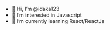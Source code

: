 - 👋 Hi, I’m @idaka123
- 👀 I’m interested in Javascript
- 🌱 I’m currently learning React/ReactJs

<!---
idaka123/idaka123 is a ✨ special ✨ repository because its `README.md` (this file) appears on your GitHub profile.
You can click the Preview link to take a look at your changes.
--->
